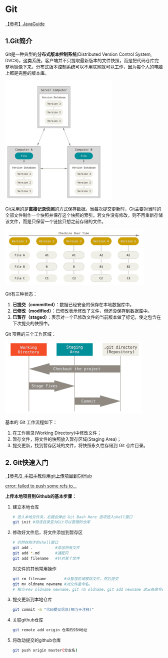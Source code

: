 # Git

[【参考】JavaGuide](https://snailclimb.gitee.io/javaguide/#/./docs/tools/git/git-intro)

## 1.Git简介

Git是一种典型的**分布式版本控制系统**(Distributed Version Control System, DVCS)，这类系统，客户端并不只提取最新版本的文件快照，而是把代码仓库完整地镜像下来。分布式版本控制系统可以不用联网就可以工作，因为每个人的电脑上都是完整的版本库。

<img src="Git.assets/image-20220206130027787.png" alt="image-20220206130027787" style="zoom: 67%;" />

Git采用的是**直接记录快照**的方式保存数据。当每次提交更新时，Git主要对当时的全部文件制作一个快照并保存这个快照的索引。若文件没有修改，则不再重新存储该文件，而是只保留一个链接只想之前存储的文件。

<img src="Git.assets/image-20220206130846471.png" alt="image-20220206130846471" style="zoom:67%;" />

Git有三种状态：

1. **已提交（committed）**：数据已经安全的保存在本地数据库中。
2. **已修改（modified）**：已修改表示修改了文件，但还没保存到数据库中。
3. **已暂存（staged）**：表示对一个已修改文件的当前版本做了标记，使之包含在下次提交的快照中。

Git 项目的三个工作区域：

<img src="Git.assets/image-20220206131137501.png" alt="image-20220206131137501" style="zoom:67%;" />

基本的 Git 工作流程如下：

1. 在工作目录(Working Directory)中修改文件；
2. 暂存文件，将文件的快照放入暂存区域(Staging Area)；
3. 提交更新，找到暂存区域的文件，将快照永久性存储到 Git 仓库目录。

## 2. Git快速入门

[【参考/】手把手教你用git上传项目到GitHub](https://zhuanlan.zhihu.com/p/193140870)

[error: failed to push some refs to...](https://its404.com/article/dietime1943/79398771)

**上传本地项目到Github的基本步骤：**

1. 建立本地仓库

   ```bash
   # 进入本地文件夹，右键会弹出 Git Bash Here 选项进入shell窗口
   git init #将该目录变为Git可以管理的仓库
   ```

2. 修改好文件后，将文件添加到暂存区

   ```bash
   # 仍然在刚才的shell窗口
   git add .          #添加所有文件
   git add *.md       #通配符
   git add filename   #针对某个文件
   ```

   对文件的其他常用操作

   ```bash
   git rm filename        #从暂存区域移除文件，然后提交
   git mv oldname newname #对文件重命名，
   # 相当于mv oldname newname、git rm oldname、git add newname 这三条命令的集合
   ```

3. 提交更新到本地仓库

   ```bash
   git commit -m "代码提交信息(相当于注释)"
   ```

4. 关联github仓库

   ```bash
   git remote add origin 仓库的SSH地址
   ```

5. 将改动提交的github仓库

   ```bash
   git push origin master(分支名)
   ```

   

